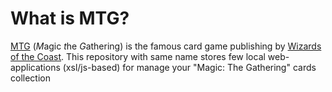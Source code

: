 What is MTG?
============
[MTG](http://www.wizards.com/Magic/) (*M*agic *t*he *G*athering) is the famous card game publishing
by [Wizards of the Coast](http://wizards.com). This repository with same name stores few local
web-applications (xsl/js-based) for manage your "Magic: The Gathering" cards collection
